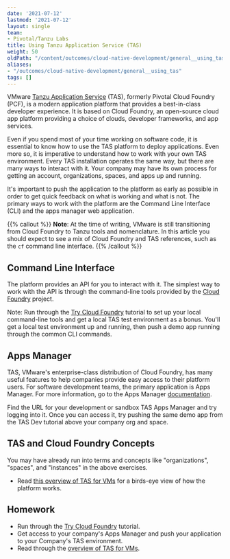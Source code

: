 ```yaml
---
date: '2021-07-12'
lastmod: '2021-07-12'
layout: single
team:
- Pivotal/Tanzu Labs
title: Using Tanzu Application Service (TAS)
weight: 50
oldPath: "/content/outcomes/cloud-native-development/general__using_tas.md"
aliases:
- "/outcomes/cloud-native-development/general__using_tas"
tags: []
---
```


VMware [Tanzu Application Service](https://tanzu.vmware.com/application-service) (TAS), formerly Pivotal Cloud Foundry (PCF), is a modern application platform that provides a best-in-class developer experience. It is based on Cloud Foundry, an open-source cloud app platform providing a choice of clouds, developer frameworks, and app services.

Even if you spend most of your time working on software code, it is essential to know how to use the TAS platform to deploy applications. Even more so, it is imperative to understand how to work with your own TAS environment. Every TAS installation operates the same way, but there are many ways to interact with it. Your company may have its own process for getting an account, organizations, spaces, and apps up and running.

It's important to push the application to the platform as early as possible in order to get quick feedback on what is working and what is not. The primary ways to work with the platform are the Command Line Interface (CLI) and the apps manager web application.

{{% callout %}}
**Note**: At the time of writing, VMware is still transitioning from Cloud Foundry to Tanzu tools and nomenclature. In this article you should expect to see a mix of Cloud Foundry and TAS references, such as the `cf` command line interface.
{{% /callout %}}

## Command Line Interface

The platform provides an API for you to interact with it. The simplest way to work with the API is through the command-line tools provided by the [Cloud Foundry](https://www.cloudfoundry.org/) project.

Note: Run through the [Try Cloud Foundry](https://katacoda.com/cloudfoundry-tutorials/scenarios/trycf) tutorial to set up your local command-line tools and get a local TAS test environment as a bonus. You'll get a local test environment up and running, then push a demo app running through the common CLI commands.


## Apps Manager

TAS, VMware's enterprise-class distribution of Cloud Foundry, has many useful features to help companies provide easy access to their platform users. For software development teams, the primary application is Apps Manager. For more information, go to the Apps Manager [documentation](https://docs.pivotal.io/application-service/2-11/console/dev-console.html).

Find the URL for your development or sandbox TAS Apps Manager and try logging into it. Once you can access it, try pushing the same demo app from the TAS Dev tutorial above your company org and space.


## TAS and Cloud Foundry Concepts

You may have already run into terms and concepts like "organizations", "spaces", and "instances" in the above exercises.

- Read [this overview of TAS for VMs](https://docs.pivotal.io/application-service/2-11/concepts/overview.html) for a birds-eye view of how the platform works.


## Homework

- Run through the [Try Cloud Foundry](https://katacoda.com/cloudfoundry-tutorials/scenarios/trycf) tutorial.
- Get access to your company's Apps Manager and push your application to your Company's TAS environment.
- Read through the [overview of TAS for VMs](https://docs.pivotal.io/application-service/2-11/concepts/overview.html).